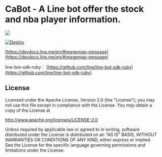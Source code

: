 # CaBot - A Line bot offer the stock and nba player information.
![](http://i.imgur.com/rprSjsu.png)

[![Deploy](https://www.herokucdn.com/deploy/button.svg)](https://heroku.com/deploy)

[https://devdocs.line.me/en/#imagemap-message](https://devdocs.line.me/en/#imagemap-message)

line-bot-sdk-ruby：
[https://github.com/line/line-bot-sdk-ruby](https://github.com/line/line-bot-sdk-ruby)

License
---------------

Licensed under the Apache License, Version 2.0 (the "License");
you may not use this file except in compliance with the License.
You may obtain a copy of the License at

http://www.apache.org/licenses/LICENSE-2.0

Unless required by applicable law or agreed to in writing, software
distributed under the License is distributed on an "AS IS" BASIS,
WITHOUT WARRANTIES OR CONDITIONS OF ANY KIND, either express or implied.
See the License for the specific language governing permissions and
limitations under the License.

